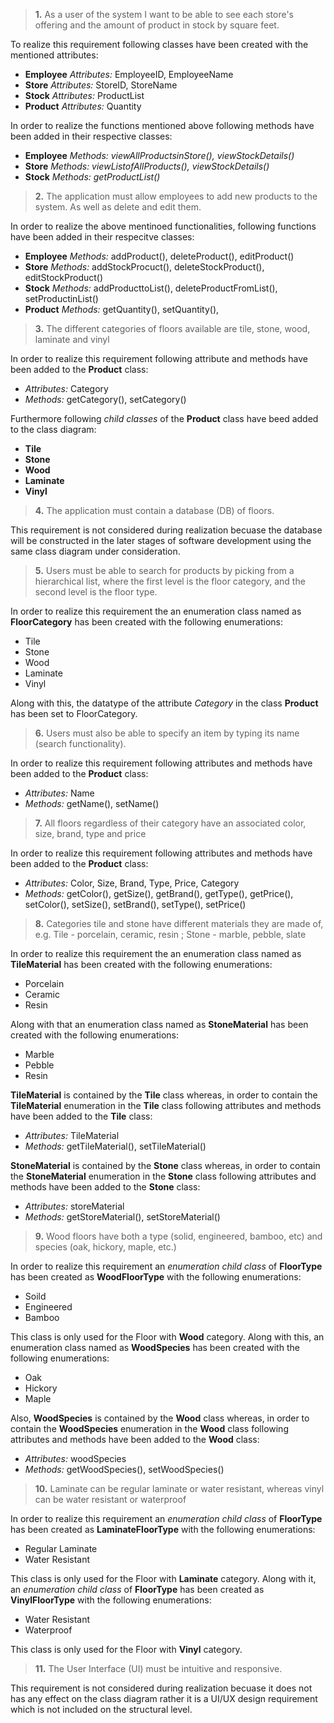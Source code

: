 >**1.** As a user of the system I want to be able to see each store's offering and the amount of product in stock by square feet.

To realize this requirement following classes have been created with the mentioned attributes:

- **Employee** *Attributes:* EmployeeID, EmployeeName
- **Store** *Attributes:* StoreID, StoreName
- **Stock** *Attributes:* ProductList
- **Product** *Attributes:* Quantity

In order to realize the functions mentioned above following methods have been added in their respective classes:
- **Employee** *Methods: viewAllProductsinStore(), viewStockDetails()*
- **Store** *Methods: viewListofAllProducts(), viewStockDetails()*
- **Stock** *Methods: getProductList()*

>**2.** The application must allow employees to add new products to the system. As well as delete and edit them.

In order to realize the above mentinoed functionalities, following functions have been added in their respecitve classes:

- **Employee** *Methods:* addProduct(), deleteProduct(), editProduct()
- **Store** *Methods:* addStockProcuct(), deleteStockProduct(), editStockProduct()
- **Stock** *Methods:* addProducttoList(), deleteProductFromList(), setProductinList()
- **Product** *Methods:* getQuantity(), setQuantity(),

>**3.** The different categories of floors available are tile, stone, wood, laminate and vinyl

In order to realize this requirement following attribute and methods have been added to the **Product** class:

- *Attributes:* Category
- *Methods:* getCategory(), setCategory()

Furthermore following *child classes* of the **Product** class have beed added to the class diagram:

- **Tile**
- **Stone**
- **Wood**
- **Laminate**
- **Vinyl**

>**4.** The application must contain a database (DB) of floors.

This requirement is not considered during realization becuase the database will be constructed in the later stages of software development using the same class diagram under consideration.

>**5.** Users must be able to search for products by picking from a hierarchical list, where the first level is the floor category, and the second level is the floor type.

In order to realize this requirement the an enumeration class named as **FloorCategory** has been created with the following enumerations:

- Tile
- Stone
- Wood
- Laminate
- Vinyl

Along with this, the datatype of the attribute *Category* in the class **Product** has been set to FloorCategory.

>**6.** Users must also be able to specify an item by typing its name (search functionality).

In order to realize this requirement following attributes and methods have been added to the **Product** class:

- *Attributes:* Name
- *Methods:* getName(), setName()

> **7.** All floors regardless of their category have an associated color, size, brand, type and price

In order to realize this requirement following attributes and methods have been added to the **Product** class:

- *Attributes:* Color, Size, Brand, Type, Price, Category
- *Methods:* getColor(), getSize(), getBrand(), getType(), getPrice(), setColor(), setSize(), setBrand(), setType(), setPrice()

>**8.** Categories tile and stone have different materials they are made of, e.g. Tile - porcelain, ceramic, resin ; Stone - marble, pebble, slate

In order to realize this requirement the an enumeration class named as **TileMaterial** has been created with the following enumerations:

- Porcelain
- Ceramic
- Resin

Along with that an enumeration class named as **StoneMaterial** has been created with the following enumerations:

- Marble
- Pebble
- Resin

**TileMaterial** is contained by the **Tile** class whereas, in order to contain the **TileMaterial** enumeration in the **Tile** class following attributes and methods have been added to the **Tile** class:

- *Attributes:* TileMaterial
- *Methods:* getTileMaterial(), setTileMaterial()

**StoneMaterial** is contained by the **Stone** class whereas, in order to contain the **StoneMaterial** enumeration in the **Stone** class following attributes and methods have been added to the **Stone** class:

- *Attributes:* storeMaterial
- *Methods:* getStoreMaterial(), setStoreMaterial()

>**9.** Wood floors have both a type (solid, engineered, bamboo, etc) and species (oak, hickory, maple, etc.)

In order to realize this requirement an *enumeration child class* of **FloorType** has been created as **WoodFloorType** with the following enumerations:

- Soild
- Engineered
- Bamboo

This class is only used for the Floor with **Wood** category. 
Along with this, an enumeration class named as **WoodSpecies** has been created with the following enumerations:

- Oak
- Hickory
- Maple

Also, **WoodSpecies** is contained by the **Wood** class whereas, in order to contain the **WoodSpecies** enumeration in the **Wood** class following attributes and methods have been added to the **Wood** class:

- *Attributes:* woodSpecies
- *Methods:* getWoodSpecies(), setWoodSpecies()

>**10.** Laminate can be regular laminate or water resistant, whereas vinyl can be water resistant or waterproof

In order to realize this requirement an *enumeration child class* of **FloorType** has been created as **LaminateFloorType** with the following enumerations:

- Regular Laminate
- Water Resistant

This class is only used for the Floor with **Laminate** category. Along with it, an *enumeration child class* of **FloorType** has been created as **VinylFloorType** with the following enumerations:

- Water Resistant
- Waterproof

This class is only used for the Floor with **Vinyl** category.

>**11.** The User Interface (UI) must be intuitive and responsive.

This requirement is not considered during realization becuase it does not has any effect on the class diagram rather it is a UI/UX design requirement which is not included on the structural level.